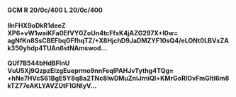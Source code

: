 #### GCM R 20/0c/400 L 20/0c/400
**IlnFHX9oDkR1deeZ**<br/>**XP6+vW1waiKFa0EfVY0ZoUn4tcFfxK4jAZG297X+I0w=**<br/>**agNfKn8SsCBEFbqGFfhqTZ/+X8HjchD9JaDMZYF10sQ4/eLONt0LBVxZAk350yhdp4TUAn6stNAmswod...**<br/><br/>
**QUf7B544bHdBFInU**<br/>**VuU5Xj9QzpzEIzgEueprmo9nnFeqlPAHJvTythg4TQg=**<br/>**+hNe7HVcS61BgE5Y8q8a2TNc8IwDMuZniJrniQl+KMrGoRlOvFmGItl6m8kTZ77eAKLYAVZUtF1GNlyV...**